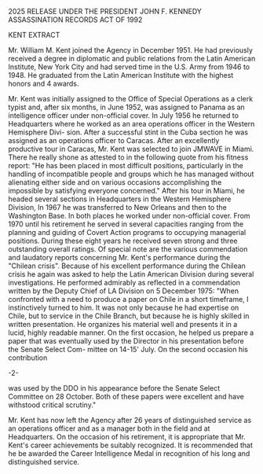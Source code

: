 2025 RELEASE UNDER THE PRESIDENT JOHN F. KENNEDY ASSASSINATION RECORDS ACT OF 1992

KENT EXTRACT

Mr. William M. Kent joined the Agency in December
1951. He had previously received a degree in diplomatic
and public relations from the Latin American Institute,
New York City and had served time in the U.S. Army from
1946 to 1948. He graduated from the Latin American
Institute with the highest honors and 4 awards.

Mr. Kent was initially assigned to the Office of
Special Operations as a clerk typist and, after six
months, in June 1952, was assigned to Panama as an
intelligence officer under non-official cover. In July
1956 he returned to Headquarters where he worked as an
area operations officer in the Western Hemisphere Divi-
sion. After a successful stint in the Cuba section he
was assigned as an operations officer to Caracas. After
an excellently productive tour in Caracas, Mr. Kent was
selected to join JMWAVE in Miami. There he really shone
as attested to in the following quote from his fitness
report: "He has been placed in most difficult positions,
particularly in the handling of incompatible people and
groups which he has managed without alienating either
side and on various occasions accomplishing the impossible
by satisfying everyone concerned." After his tour in Miami,
he headed several sections in Headquarters in the Western
Hemisphere Division, In 1967 he was transferred to New
Orleans and then to the Washington Base. In both places
he worked under non-official cover. From 1970 until his
retirement he served in several capacities ranging from
the planning and guiding of Covert Action programs to
occupying managerial positions. During these eight years
he received seven strong and three outstanding overall
ratings. Of special note are the various commendation
and laudatory reports concerning Mr. Kent's performance during
the "Chilean crisis". Because of his excellent performance
during the Chilean crisis he again was asked to help the
Latin American Division during several investigations. He
performed admirably as reflected in a commendation
written by the Deputy Chief of LA Division on 5 December 1975:
"When confronted with a need to produce a paper on Chile in
a short timeframe, I instinctively turned to him. It was not
only because he had expertise on Chile, but to service in
the Chile Branch, but because he is highly skilled in written
presentation. He organizes his material well and presents
it in a lucid, highly readable manner. On the first occasion,
he helped us prepare a paper that was eventually used by the
Director in his presentation before the Senate Select Com-
mittee on 14-15' July. On the second occasion his contribution

-2-

was used by the DDO in his appearance before the Senate
Select Committee on 28 October. Both of these papers
were excellent and have withstood critical scrutiny."

Mr. Kent has now left the Agency after 26 years of
distinguished service as an operations officer and as a
manager both in the field and at Headquarters. On the
occasion of his retirement, it is appropriate that Mr.
Kent's career achievements be suitably recognized. It
is recommended that he be awarded the Career Intelligence
Medal in recognition of his long and distinguished service.
